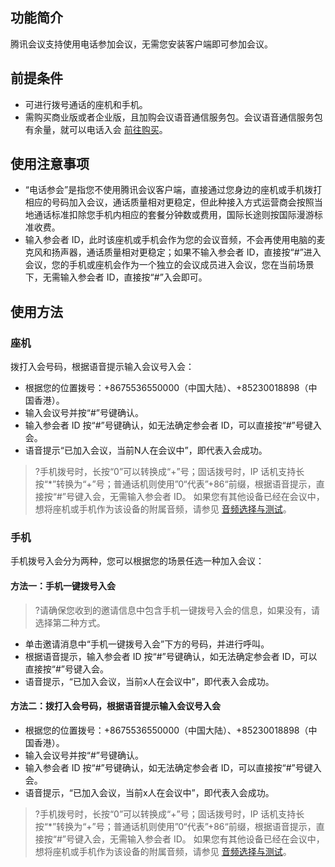## 功能简介
腾讯会议支持使用电话参加会议，无需您安装客户端即可参加会议。

## 前提条件
- 可进行拨号通话的座机和手机。
- 需购买商业版或者企业版，且加购会议语音通信服务包。会议语音通信服务包有余量，就可以电话入会 [前往购买](https://meeting.tencent.com/buy.html?fromSource=pstnin_bangzhuzhongxin)。

## 使用注意事项
- “电话参会”是指您不使用腾讯会议客户端，直接通过您身边的座机或手机拨打相应的号码加入会议，通话质量相对更稳定，但此种接入方式运营商会按照当地通话标准扣除您手机内相应的套餐分钟数或费用，国际长途则按国际漫游标准收费。
- 输入参会者 ID，此时该座机或手机会作为您的会议音频，不会再使用电脑的麦克风和扬声器，通话质量相对更稳定；如果不输入参会者 ID，直接按“#”进入会议，您的手机或座机会作为一个独立的会议成员进入会议，您在当前场景下，无需输入参会者 ID，直接按“#”入会即可。

## 使用方法
### 座机
拨打入会号码，根据语音提示输入会议号入会：
- 根据您的位置拨号：+8675536550000（中国大陆）、+85230018898（中国香港）。
- 输入会议号并按“#”号键确认。
- 输入参会者 ID 按“#”号键确认，如无法确定参会者 ID，可以直接按“#”号键入会。
- 语音提示“已加入会议，当前N人在会议中”，即代表入会成功。

>?手机拨号时，长按“0”可以转换成“+”号；固话拨号时，IP 话机支持长按“\*”转换为“+”号；普通话机则使用”0“代表”+86“前缀，根据语音提示，直接按“#”号键入会，无需输入参会者 ID。
>如果您有其他设备已经在会议中，想将座机或手机作为该设备的附属音频，请参见 [音频选择与测试](https://cloud.tencent.com/document/product/1095/53944)。

### 手机
手机拨号入会分为两种，您可以根据您的场景任选一种加入会议：
#### 方法一：手机一键拨号入会
>?请确保您收到的邀请信息中包含手机一键拨号入会的信息，如果没有，请选择第二种方式。

- 单击邀请消息中“手机一键拨号入会”下方的号码，并进行呼叫。
- 根据语音提示，输入参会者 ID 按“#”号键确认，如无法确定参会者 ID，可以直接按“#”号键入会。
- 语音提示，“已加入会议，当前x人在会议中”，即代表入会成功。

#### 方法二：拨打入会号码，根据语音提示输入会议号入会
- 根据您的位置拨号：+8675536550000（中国大陆）、+85230018898（中国香港）。
- 输入会议号并按“#”号键确认。
- 输入参会者 ID 按“#”号键确认，如无法确定参会者 ID，可以直接按“#”号键入会。
- 语音提示，“已加入会议，当前x人在会议中”，即代表入会成功。

>?手机拨号时，长按“0”可以转换成“+”号；固话拨号时，IP 话机支持长按“\*”转换为“+”号；普通话机则使用”0“代表”+86“前缀，根据语音提示，直接按“#”号键入会，无需输入参会者 ID。
>如果您有其他设备已经在会议中，想将座机或手机作为该设备的附属音频，请参见 [音频选择与测试](https://cloud.tencent.com/document/product/1095/53944)。
